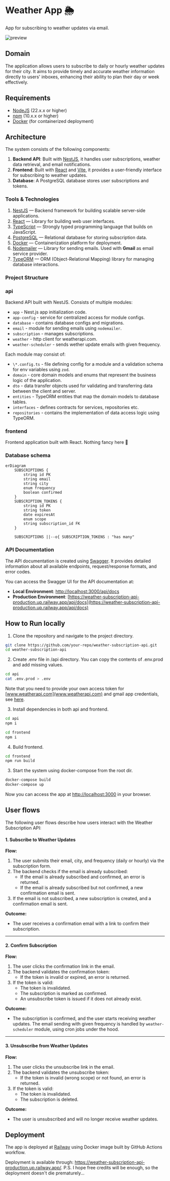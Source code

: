 # Weather App 🌦️

App for subscribing to weather updates via email.

![preview](./preview.png)

## Domain

The application allows users to subscribe to daily or hourly weather updates for their city. It aims to provide timely and accurate weather information directly to users' inboxes, enhancing their ability to plan their day or week effectively.

## Requirements

- [NodeJS](https://nodejs.org/en) (22.x.x or higher)
- [npm](https://www.npmjs.com/) (10.x.x or higher)
- [Docker](https://www.docker.com/) (for containerized deployment)

## Architecture

The system consists of the following components:

1. **Backend API**: Built with [NestJS](https://nestjs.com/), it handles user subscriptions, weather data retrieval, and email notifications.
2. **Frontend**: Built with [React](https://react.dev/) and [Vite](https://vite.dev/), it provides a user-friendly interface for subscribing to weather updates.
3. **Database**: A PostgreSQL database stores user subscriptions and tokens.

### Tools & Technologies

1. [NestJS](https://nestjs.com/) — Backend framework for building scalable server-side applications.
2. [React](https://react.dev/) — Library for building web user interfaces.
3. [TypeScript](https://www.typescriptlang.org/) — Strongly typed programming language that builds on JavaScript.
4. [PostgreSQL](https://www.postgresql.org/) — Relational database for storing subscription data.
5. [Docker](https://www.docker.com/) — Containerization platform for deployment.
6. [Nodemailer](https://nodemailer.com/about/) — Library for sending emails. Used with **Gmail** as email service provider.
7. [TypeORM](https://typeorm.io/) — ORM (Object-Relational Mapping) library for managing database interactions.

### Project Structure

### api

Backend API built with NestJS. Consists of multiple modules:

- `app` - Nest.js app initialization code.
- `app-config` - service for centralized access for module configs.
- `database` - contains database configs and migrations.
- `email` - module for sending emails using `nodemailer`.
- `subscription` - manages subscriptions.
- `weather` - http client for weatherapi.com.
- `weather-scheduler` - sends wether update emails with given frequency.

Each module may consist of:

- `\*.config.ts` - file defining config for a module and a validation schema for env variables using `zod`.
- `domain` - core domain models and enums that represent the business logic of the application.
- `dto` - data transfer objects used for validating and transferring data between the client and server.
- `entities` - TypeORM entities that map the domain models to database tables.
- `interfaces` - defines contracts for services, repositories etc.
- `repositories` - contains the implementation of data access logic using TypeORM.

### frontend

Frontend application built with React. Nothing fancy here 🙂

### Database schema

```mermaid
erDiagram
    SUBSCRIPTIONS {
        string id PK
        string email
        string city
        enum frequency
        boolean confirmed
    }
    SUBSCRIPTION_TOKENS {
        string id PK
        string token
        date expiresAt
        enum scope
        string subscription_id FK
    }

    SUBSCRIPTIONS ||--o{ SUBSCRIPTION_TOKENS : "has many"
```

### API Documentation

The API documentation is created using [Swagger](https://swagger.io/). It provides detailed information about all available endpoints, request/response formats, and error codes.

You can access the Swagger UI for the API documentation at:

- **Local Environment**: [http://localhost:3000/api/docs](http://localhost:3000/api/docs)
- **Production Environment**: [https://weather-subscription-api-production.up.railway.app/api/docs](https://weather-subscription-api-production.up.railway.app/api/docs)

## How to Run locally

1. Clone the repository and navigate to the project directory.

```sh
git clone https://github.com/your-repo/weather-subscription-api.git
cd weather-subscription-api
```

2. Create .env file in /api directory. You can copy the contents of .env.prod and add missing values.

```sh
cd api
cat .env.prod > .env
```

Note that you need to provide your own access token for [www.weatherapi.com](www.weatherapi.com) and gmail app credentials, see [here](https://nodemailer.com/usage/using-gmail/#apppassword-requires-2step-verification).

3. Install dependencies in both api and frontend.

```sh
cd api
npm i

cd frontend
npm i
```

4. Build frontend.

```sh
cd frontend
npm run build
```

3. Start the system using docker-compose from the root dir.

```sh
docker-compose build
docker-compose up
```

Now you can access the app at [http://localhost:3000](http://localhost:3000) in your browser.

## User flows

The following user flows describe how users interact with the Weather Subscription API:

#### **1. Subscribe to Weather Updates**

**Flow:**

1. The user submits their email, city, and frequency (daily or hourly) via the subscription form.
2. The backend checks if the email is already subscribed:
   - If the email is already subscribed and confirmed, an error is returned.
   - If the email is already subscribed but not confirmed, a new confirmation email is sent.
3. If the email is not subscribed, a new subscription is created, and a confirmation email is sent.

**Outcome:**

- The user receives a confirmation email with a link to confirm their subscription.

---

#### **2. Confirm Subscription**

**Flow:**

1. The user clicks the confirmation link in the email.
2. The backend validates the confirmation token:
   - If the token is invalid or expired, an error is returned.
3. If the token is valid:
   - The token is invalidated.
   - The subscription is marked as confirmed.
   - An unsubscribe token is issued if it does not already exist.

**Outcome:**

- The subscription is confirmed, and the user starts receiving weather updates. The email sending with given frequency is handled by `weather-scheduler` module, using cron jobs under the hood.

---

#### **3. Unsubscribe from Weather Updates**

**Flow:**

1. The user clicks the unsubscribe link in the email.
2. The backend validates the unsubscribe token:
   - If the token is invalid (wrong scope) or not found, an error is returned.
3. If the token is valid:
   - The token is invalidated.
   - The subscription is deleted.

**Outcome:**

- The user is unsubscribed and will no longer receive weather updates.

## Deployment

The app is deployed at [Railway](https://railway.com/) using Docker image built by GitHub Actions workflow.

Deployment is available through: https://weather-subscription-api-production.up.railway.app/. P.S. I hope free credits will be enough, so the deployment doesn't die prematurely...
